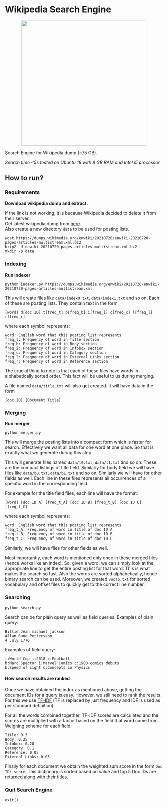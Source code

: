 
# Wikipedia Search Engine
<p align="center">
<img src="https://user-images.githubusercontent.com/19518507/205266107-f64481a2-26ce-4853-84b1-dd1be572b97a.png" height="400">
</p>


Search Engine for Wikipedia dump (~75 GB).


*Search time <5s tested on Ubuntu 18 with 8 GB RAM and Intel i5 processor*

## How to run?
### Requirements
**Download wikipedia dump and extract.**

If the link is not working, it is because Wikipedia decided to delete it from their server.
<br>
Get latest wikipedia dump from [here](https://dumps.wikimedia.org/enwiki/).
<br>
Also create a new directory `data` to be used for posting lists.
```
wget https://dumps.wikimedia.org/enwiki/20210720/enwiki-20210720-pages-articles-multistream.xml.bz2
bzip2 -d enwiki-20210720-pages-articles-multistream.xml.bz2
mkdir -p data
```
### Indexing
**Run indexer**
```
python indexer.py https://dumps.wikimedia.org/enwiki/20210720/enwiki-20210720-pages-articles-multistream.xml
```
This will create files like `data/index0.txt`, `data/index1.txt` and so on.
Each of these are posting lists. They contain text in the form
```
[word] d[doc ID] t[freq_t] b[freq_b] i[freq_i] c[freq_c] l[freq_l] r[freq_r]
```
where each symbol represents:
```
word: English word that this posting list represents
freq_t: Frequency of word in Title section
freq_b: Frequency of word in Body section
freq_i: Frequency of word in Infobox section
freq_c: Frequency of word in Category section
freq_l: Frequency of word in External Links section
freq_r: Frequency of word in Reference section
```
The crucial thing to note is that each of these files have words in alphabetically sorted order. This fact will be useful to us during merging.

A file named `data/title.txt` will also get created. It will have data in the form
```
[doc ID] [Document Title]
```
### Merging
**Run merger**
```
python merger.py
```
This will merge the posting lists into a compact form which is faster for search. Effectively we want all data for one word at one place. So that is exactly what we generate during this step.

This will generate files named `data/t0.txt`, `data/t1.txt` and so on. These are the compact listings of title field. Similarly for body field we will have files like `data/b0.txt`, `data/b1.txt` and so on. Similarly we will have for other fields as well.
Each line in these files represents all occurrences of a specific word in the corresponding field.

For example for the title field files, each line will have the format:
```
[word] [doc ID A] [freq_t_A] [doc ID B] [freq_t_B] [doc ID C] [freq_t_C]
```
where each symbol represents:
```
word: English word that this posting list represents
freq_t_A: Frequency of word in title of doc ID A
freq_t_B: Frequency of word in title of doc ID B
freq_t_C: Frequency of word in title of doc ID C
```
Similarly, we will have files for other fields as well.

Most importantly, each word is mentioned only once in these merged files (hence works like an index). So, given a word, we can simply look at the appropriate line to get the entire posting list for that word. This is what makes the search so fast. Also the words are sorted alphabetically, hence binary search can be used. Moreover, we created `vocab.txt` for sorted vocabulary and offset files to quickly get to the correct line number.


### Searching
```
python search.py
```
Search can be for plain query as well as field queries.
Examples of plain query:
```
Billie Jean michael jackson
Allan Rune Pettersson
4 July 1776
```

Examples of field query:
```
t:World Cup i:2018 c:Football
b:Marc Spector i:Marvel Comics c:1980 comics debuts
b:Speed of Light c:Concepts in Physics
```

#### How search results are ranked
Once we have obtained the index as mentioned above, getting the document IDs for a query is easy. However, we still need to rank the results.
For this we use [TF-IDF](https://en.wikipedia.org/wiki/Tf%E2%80%93idf) (TF is replaced by just frequency and IDF is used as per standard definition).

For all the words combined together, TF-IDF scores are calculated and the scores are multiplied with a factor based on the field that word came from.
Weighing scheme for each field:
```
Title: 0.3
Body: 0.25
Infobox: 0.20
Category: 0.1
Reference: 0.05
External Links: 0.05
```
Finally for each document we obtain the weighted sum score in the form `Doc ID: score`. This dictionary is sorted based on value and top 5 Doc IDs are returned along with their titles.


### Quit Search Engine
```
exit()
```
